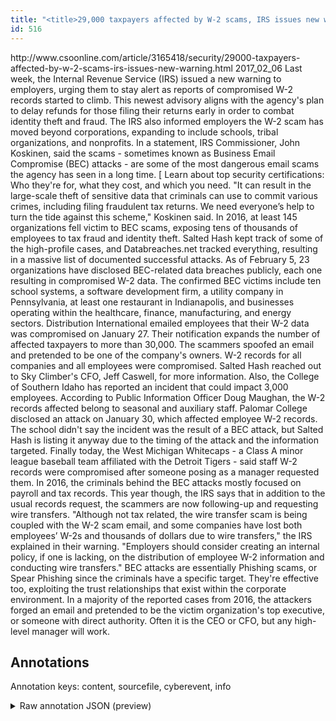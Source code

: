 ```yaml
---
title: "<title>29,000 taxpayers affected by W-2 scams, IRS issues new warning | CSO Online</title>"
id: 516
---
```


<title>29,000 taxpayers affected by W-2 scams, IRS issues new warning | CSO Online</title>
<source> http://www.csoonline.com/article/3165418/security/29000-taxpayers-affected-by-w-2-scams-irs-issues-new-warning.html </source>
<date> 2017_02_06 </date>
<text>
Last week, the Internal Revenue Service (IRS) issued a new warning to employers, urging them to stay alert as reports of compromised W-2 records started to climb.
This newest advisory aligns with the agency's plan to delay refunds for those filing their returns early in order to combat identity theft and fraud.
The IRS also informed employers the W-2 scam has moved beyond corporations, expanding to include schools, tribal organizations, and nonprofits.
In a statement, IRS Commissioner, John Koskinen, said the scams - sometimes known as Business Email Compromise (BEC) attacks - are some of the most dangerous email scams the agency has seen in a long time.
[ Learn about top security certifications: Who they're for, what they cost, and which you need.
"It can result in the large-scale theft of sensitive data that criminals can use to commit various crimes, including filing fraudulent tax returns.
We need everyone’s help to turn the tide against this scheme," Koskinen said.
In 2016, at least 145 organizations fell victim to BEC scams, exposing tens of thousands of employees to tax fraud and identity theft.
Salted Hash kept track of some of the high-profile cases, and Databreaches.net tracked everything, resulting in a massive list of documented successful attacks.
As of February 5, 23 organizations have disclosed BEC-related data breaches publicly, each one resulting in compromised W-2 data.
The confirmed BEC victims include ten school systems, a software development firm, a utility company in Pennsylvania, at least one restaurant in Indianapolis, and businesses operating within the healthcare, finance, manufacturing, and energy sectors.
Distribution International emailed employees that their W-2 data was compromised on January 27.
Their notification expands the number of affected taxpayers to more than 30,000.
The scammers spoofed an email and pretended to be one of the company's owners.
W-2 records for all companies and all employees were compromised.
Salted Hash reached out to Sky Climber's CFO, Jeff Caswell, for more information.
Also, the College of Southern Idaho has reported an incident that could impact 3,000 employees.
According to Public Information Officer Doug Maughan, the W-2 records affected belong to seasonal and auxiliary staff.
Palomar College disclosed an attack on January 30, which affected employee W-2 records.
The school didn't say the incident was the result of a BEC attack, but Salted Hash is listing it anyway due to the timing of the attack and the information targeted.
Finally today, the West Michigan Whitecaps - a Class A minor league baseball team affiliated with the Detroit Tigers - said staff W-2 records were compromised after someone posing as a manager requested them.
In 2016, the criminals behind the BEC attacks mostly focused on payroll and tax records.
This year though, the IRS says that in addition to the usual records request, the scammers are now following-up and requesting wire transfers.
"Although not tax related, the wire transfer scam is being coupled with the W-2 scam email, and some companies have lost both employees’ W-2s and thousands of dollars due to wire transfers," the IRS explained in their warning.
"Employers should consider creating an internal policy, if one is lacking, on the distribution of employee W-2 information and conducting wire transfers."
BEC attacks are essentially Phishing scams, or Spear Phishing since the criminals have a specific target.
They're effective too, exploiting the trust relationships that exist within the corporate environment.
In a majority of the reported cases from 2016, the attackers forged an email and pretended to be the victim organization's top executive, or someone with direct authority.
Often it is the CEO or CFO, but any high-level manager will work.
</text>



## Annotations

Annotation keys: content, sourcefile, cyberevent, info

<details>
<summary>Raw annotation JSON (preview)</summary>

```json
{
  "content": "Last week, the Internal Revenue Service (IRS) issued a new warning to employers, urging them to stay alert as reports of compromised W-2 records started to climb. This newest advisory aligns with the agency's plan to delay refunds for those filing their returns early in order to combat identity theft and fraud. The IRS also informed employers the W-2 scam has moved beyond corporations, expanding to include schools, tribal organizations, and nonprofits. In a statement, IRS Commissioner, John Koskinen, said the scams - sometimes known as Business Email Compromise (BEC) attacks - are some of the most dangerous email scams the agency has seen in a long time. [ Learn about top security certifications: Who they're for, what they cost, and which you need. \"It can result in the large-scale theft of sensitive data that criminals can use to commit various crimes, including filing fraudulent tax returns. We need everyone\u2019s help to turn the tide against this scheme,\" Koskinen said. In 2016, at least 145 organizations fell victim to BEC scams, exposing tens of thousands of employees to tax fraud and identity theft. Salted Hash kept track of some of the high-profile cases, and Databreaches.net tracked everything, resulting in a massive list of documented successful attacks. As of February 5, 23 organizations have disclosed BEC-related data breaches publicly, each one resulting in compromised W-2 data. The confirmed BEC victims include ten school systems, a software development firm, a utility company in Pennsylvania, at least one restaurant in Indianapolis, and businesses operating within the healthcare, finance, manufacturing, and energy sectors. Distribution International emailed employees that their W-2 data was compromised on January 27. Their notification expands the number of affected taxpayers to more than 30,000. The scammers spoofed an email and pretended to be one of the company's owners. W-2 records for all companies and all employees were compromised. Salted Hash reached out to Sky Climber's CFO, Jeff Caswell, for more information. Also, the College of Southern Idaho has reported an incident that could impact 3,000 employees. According to Public Information Officer Doug Maughan, the W-2 records affected belong to seasonal and auxiliary staff. Palomar College disclosed an attack on January 30, which affected employee W-2 records. The school didn't say the incident was the result of a BEC attack, but Salted Hash is listing it anyway due to the timing of the attack and the information targeted. Finally today, the West Michigan Whitecaps - a Class A minor league baseball team affiliated with the Detroit Tigers - said staff W-2 records were compromised after someone posing as a manager requested them. In 2016, the criminals behind the BEC attacks mostly focused on payroll and tax records. This year though, the IRS says that in addition to the usual records request, the scammers are now following-up and requesting wire transfers. \"Although not tax related, the wire transfer scam is being coupled with the W-2 scam email, and some companies have lost both employees\u2019 W-2s and thousands of dollars due to wire transfers,\" the IRS explained in their warning. \"Employers should consider creating an internal policy, if one is lacking, on the distribution of employee W-2 information and conducting wire transfers.\" BEC attacks are essentially Phishing scams, or Spear Phishing since the criminals have a specific target. They're effective too, exploiting the trust relationships that exist within the corporate environment. In a majority of the reported cases from 2016, the attackers forged an email and pretended to be the victim organization's top executive, or someone with direct authority. Often it is the CEO or CFO, but any high-level manager will work.",
  "sourcefile": "516.txt",
  "cyberevent": {
    "hopper": [
      {
        "index": 0,
        "relation": "Same",
        "events": [
          {
            
```
</details>
